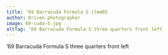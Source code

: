 ```yaml
---
title: ’69 Barracuda Formula S item05
author: Driven photographer
image: 69-cuda-5.jpg
altTag: ’69 Barracuda Formula S three quarters front left
---
```


’69 Barracuda Formula S three quarters front left